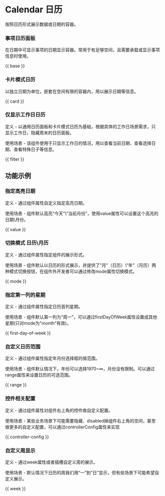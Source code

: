 # Calendar 日历

按照日历形式展示数据或日期的容器。

### 事项日历面板

在日期中可显示事项的日期显示容器。常用于有足够空间，且需要承载或显示事项信息时使用。

{{ base }}

### 卡片模式日历

以独立日期为单位，嵌套在空间有限的容器内，用以展示日期等信息。

{{ card }}

### 仅显示工作日日历

定义 - 以通用日历面板和卡片模式日历为基础，根据具体的工作日场景需求，只显示工作日，隐藏周末的日历面板。

使用场景 - 该组件使用于只显示工作日的情况，用以查看当前日期、查看选择日期、查看特殊日子等信息。

{{ filter }}

## 功能示例

### 指定高亮日期
定义 - 通过组件属性自定义指定高亮日期。

使用场景 - 组件默认高亮“今天”\“当前月份”，使用value属性可以设置这个高亮的日期\月份。

{{ value }}

### 切换模式 日历\月历
定义 - 通过组件属性指定组件的展示形式。

使用场景 - 组件默认以日历的形式展示，并提供了“月”（日历）\“年”（月历）两种模式切换按钮，在组件外开发者可以通过修改mode属性切换模式。

{{ mode }}

### 指定第一列的星期
定义 - 通过组件属性指定日历首列星期。

使用场景 - 组件默认第一列为“周一”，可以通过firstDayOfWeek属性设置成其他星期(只对mode为"month"有效)。

{{ first-day-of-week }}

### 自定义日历范围
定义 - 通过组件属性指定年月份选择框的值范围。

使用场景 - 组件默认情况下，年份可以选择1970~∞，月份没有限制。可以通过range属性来设置日历的可选范围。

{{ range }}

### 控件相关配置
定义 - 通过组件属性对组件右上角的控件做自定义配置。

使用场景 - 某些业务场景下可能需要隐藏、disabled掉组件右上角的空间，甚至做更多的自定义配置，可以通过controllerConfig属性来实现

{{ controller-config }}

### 自定义周显示
定义 - 通过week属性或者插槽自定义周的展示。

使用场景 - 默认情况下日历的周我们用“一”到“日”显示，但有些场景下可能希望自定义展示。

{{ week }}
